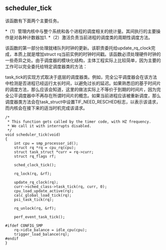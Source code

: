 ## scheduler_tick

该函数有下面两个主要任务。

*（1）管理内核中与整个系统和各个进程的调度相关的统计量。其间执行的主要操作是对各种计数器加1.
*（2）激活负责当前进程的调度类的周期性调度方法。

该函数的第一部分处理就绪队列时钟的更新。该职责委托给update_rq_clock完成，本质上就是增加struct rq当前实例的时钟时间戳。该函数必须处理硬件时钟的一些奇异之处。由于调度器的模块化结构，主体工程实际上比较简单，因为主要的工作可以完全委托给特定调度器类的方法：

task_tick的实现方式取决于底层的调度器类。例如，完全公平调度器会在该方法中检测是否进程已经运行太长时间，以避免过长的延迟。如果熟悉旧的基于时间片的调度方法，那么应该会知道，这里的做法实际上不等价于到期的时间片，因为完全公平调度器中不再存在所谓时间片的概念。如果当前进程应该被重新调度，那么调度器类方法会在task_struct中设置TIF_NEED_RESCHED标志，以表示该请求，而内核会在接下来的适当时机完成该请求。

```
/*
 * This function gets called by the timer code, with HZ frequency.
 * We call it with interrupts disabled.
 */
void scheduler_tick(void)
{
	int cpu = smp_processor_id();
	struct rq *rq = cpu_rq(cpu);
	struct task_struct *curr = rq->curr;
	struct rq_flags rf;

	sched_clock_tick();

	rq_lock(rq, &rf);

	update_rq_clock(rq);
	curr->sched_class->task_tick(rq, curr, 0);
	cpu_load_update_active(rq);
	calc_global_load_tick(rq);
	psi_task_tick(rq);

	rq_unlock(rq, &rf);

	perf_event_task_tick();

#ifdef CONFIG_SMP
	rq->idle_balance = idle_cpu(cpu);
	trigger_load_balance(rq);
#endif
}
```